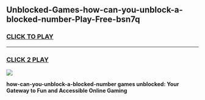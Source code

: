 
## Unblocked-Games-how-can-you-unblock-a-blocked-number-Play-Free-bsn7q
<h3>
<a href="https://premium76.site?title=how-can-you-unblock-a-blocked-number&ref=21A">CLICK TO PLAY</a></h3>
<hr>

<h3>
<a href="https://premium76.site?title=how-can-you-unblock-a-blocked-number&ref=21A">CLICK 2 PLAY</a>
  
</h3>

<a href="https://premium76.site?title=how-can-you-unblock-a-blocked-number&ref=21A"><img src="https://clearcache.store/games.png"></a>


**how-can-you-unblock-a-blocked-number games unblocked: Your Gateway to Fun and Accessible Online Gaming**
